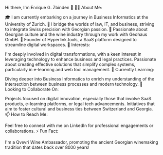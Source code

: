 Hi there, I'm Enrique G. Zbinden 👋
👨‍💻 About Me:

🎓 I am currently embarking on a journey in Business Informatics at the University of Zurich.
🌉 I bridge the worlds of law, IT, and business, striving to integrate Swiss precision with Georgian passion.
🍇 Passionate about Georgian culture and the wine industry through my work with Geohaus GmbH.
💼 Founder of Hyperlink.tools, a SaaS platform designed to streamline digital workspaces.
👀 Interests:

I'm deeply involved in digital transformations, with a keen interest in leveraging technology to enhance business and legal practices.
Passionate about creating effective solutions that simplify complex systems, particularly in e-learning and web tool management.
🌱 Currently Learning:

Diving deeper into Business Informatics to enrich my understanding of the intersection between business processes and modern technology.
💞️ Looking to Collaborate On:

Projects focused on digital innovation, especially those that involve SaaS products, e-learning platforms, or legal tech advancements.
Initiatives that aim to foster cultural and business ties between Switzerland and Georgia.
📫 How to Reach Me:

Feel free to connect with me on LinkedIn for professional engagements or collaborations.
⚡ Fun Fact:

I'm a Qvevri Wine Ambassador, promoting the ancient Georgian winemaking tradition that dates back over 8000 years!
